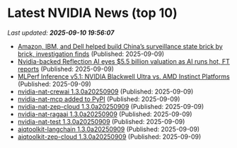 # Latest NVIDIA News (top 10)
_Last updated: **2025-09-10 19:56:07**_

- [Amazon, IBM, and Dell helped build China’s surveillance state brick by brick, investigation finds](https://fortune.com/2025/09/09/amazon-ibm-dell-aws-china-surveillance-state-predictive-policing/) (Published: 2025-09-09)
- [Nvidia-backed Reflection AI eyes $5.5 billion valuation as AI runs hot, FT reports](https://www.channelnewsasia.com/business/nvidia-backed-reflection-ai-eyes-55-billion-valuation-ai-runs-hot-ft-reports-5340786) (Published: 2025-09-09)
- [MLPerf Inference v5.1: NVIDIA Blackwell Ultra vs. AMD Instinct Platforms](https://www.storagereview.com/news/mlperf-inference-v5-1-nvidia-blackwell-ultra-vs-amd-instinct-platforms) (Published: 2025-09-09)
- [nvidia-nat-crewai 1.3.0a20250909](https://pypi.org/project/nvidia-nat-crewai/1.3.0a20250909/) (Published: 2025-09-09)
- [nvidia-nat-mcp added to PyPI](https://pypi.org/project/nvidia-nat-mcp/) (Published: 2025-09-09)
- [nvidia-nat-zep-cloud 1.3.0a20250909](https://pypi.org/project/nvidia-nat-zep-cloud/1.3.0a20250909/) (Published: 2025-09-09)
- [nvidia-nat-ragaai 1.3.0a20250909](https://pypi.org/project/nvidia-nat-ragaai/1.3.0a20250909/) (Published: 2025-09-09)
- [nvidia-nat-test 1.3.0a20250909](https://pypi.org/project/nvidia-nat-test/1.3.0a20250909/) (Published: 2025-09-09)
- [aiqtoolkit-langchain 1.3.0a20250909](https://pypi.org/project/aiqtoolkit-langchain/1.3.0a20250909/) (Published: 2025-09-09)
- [aiqtoolkit-zep-cloud 1.3.0a20250909](https://pypi.org/project/aiqtoolkit-zep-cloud/1.3.0a20250909/) (Published: 2025-09-09)
